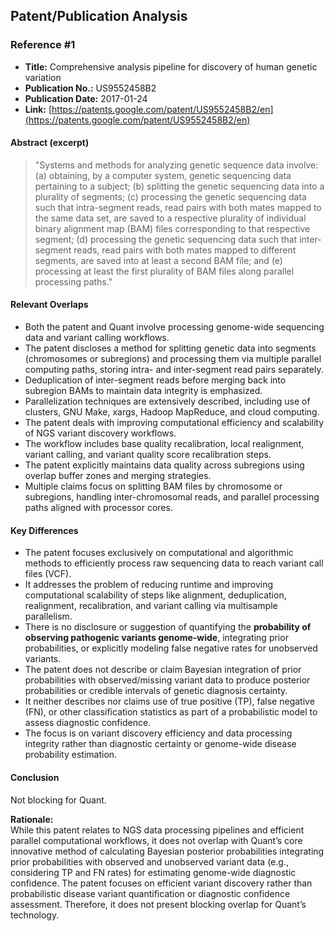 ## Patent/Publication Analysis

### Reference #1

- **Title:** Comprehensive analysis pipeline for discovery of human genetic variation  
- **Publication No.:** US9552458B2  
- **Publication Date:** 2017-01-24  
- **Link:** [https://patents.google.com/patent/US9552458B2/en](https://patents.google.com/patent/US9552458B2/en)  

#### Abstract (excerpt)

> "Systems and methods for analyzing genetic sequence data involve: (a) obtaining, by a computer system, genetic sequencing data pertaining to a subject; (b) splitting the genetic sequencing data into a plurality of segments; (c) processing the genetic sequencing data such that intra-segment reads, read pairs with both mates mapped to the same data set, are saved to a respective plurality of individual binary alignment map (BAM) files corresponding to that respective segment; (d) processing the genetic sequencing data such that inter-segment reads, read pairs with both mates mapped to different segments, are saved into at least a second BAM file; and (e) processing at least the first plurality of BAM files along parallel processing paths."

#### Relevant Overlaps

- Both the patent and Quant involve processing genome-wide sequencing data and variant calling workflows.
- The patent discloses a method for splitting genetic data into segments (chromosomes or subregions) and processing them via multiple parallel computing paths, storing intra- and inter-segment read pairs separately.
- Deduplication of inter-segment reads before merging back into subregion BAMs to maintain data integrity is emphasized.
- Parallelization techniques are extensively described, including use of clusters, GNU Make, xargs, Hadoop MapReduce, and cloud computing.
- The patent deals with improving computational efficiency and scalability of NGS variant discovery workflows.
- The workflow includes base quality recalibration, local realignment, variant calling, and variant quality score recalibration steps.
- The patent explicitly maintains data quality across subregions using overlap buffer zones and merging strategies.
- Multiple claims focus on splitting BAM files by chromosome or subregions, handling inter-chromosomal reads, and parallel processing paths aligned with processor cores.

#### Key Differences

- The patent focuses exclusively on computational and algorithmic methods to efficiently process raw sequencing data to reach variant call files (VCF).  
- It addresses the problem of reducing runtime and improving computational scalability of steps like alignment, deduplication, realignment, recalibration, and variant calling via multisample parallelism.  
- There is no disclosure or suggestion of quantifying the **probability of observing pathogenic variants genome-wide**, integrating prior probabilities, or explicitly modeling false negative rates for unobserved variants.  
- The patent does not describe or claim Bayesian integration of prior probabilities with observed/missing variant data to produce posterior probabilities or credible intervals of genetic diagnosis certainty.  
- It neither describes nor claims use of true positive (TP), false negative (FN), or other classification statistics as part of a probabilistic model to assess diagnostic confidence.  
- The focus is on variant discovery efficiency and data processing integrity rather than diagnostic certainty or genome-wide disease probability estimation.

#### Conclusion

Not blocking for Quant.

**Rationale:**  
While this patent relates to NGS data processing pipelines and efficient parallel computational workflows, it does not overlap with Quant’s core innovative method of calculating Bayesian posterior probabilities integrating prior probabilities with observed and unobserved variant data (e.g., considering TP and FN rates) for estimating genome-wide diagnostic confidence. The patent focuses on efficient variant discovery rather than probabilistic disease variant quantification or diagnostic confidence assessment. Therefore, it does not present blocking overlap for Quant’s technology.
